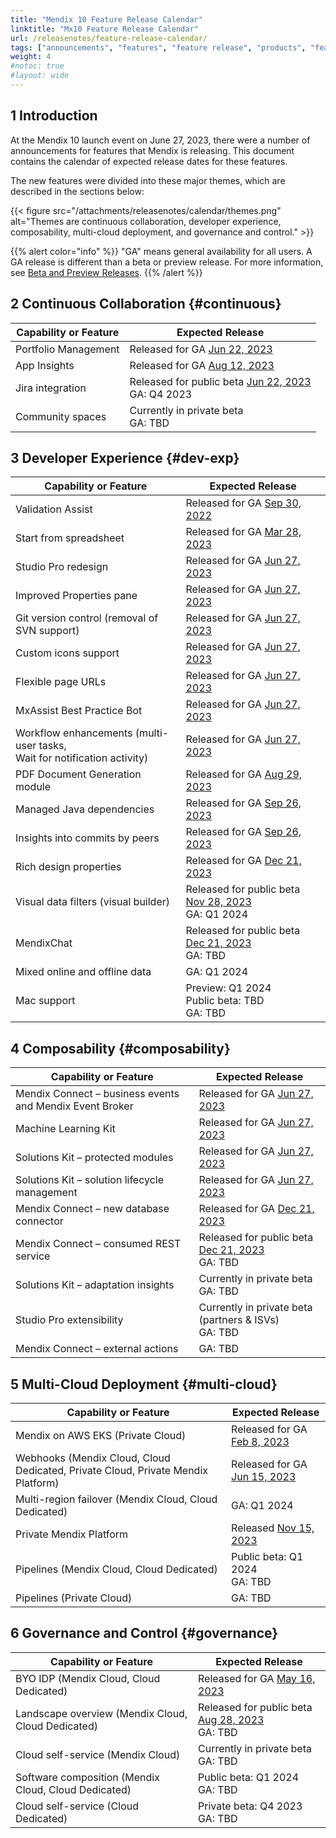 ```yaml
---
title: "Mendix 10 Feature Release Calendar"
linktitle: "Mx10 Feature Release Calendar"
url: /releasenotes/feature-release-calendar/
tags: ["announcements", "features", "feature release", "products", "features and products", "calendar", "new", "mendix 10", "mx10"]
weight: 4
#notoc: true
#layout: wide
---
```


## 1 Introduction

At the Mendix 10 launch event on June 27, 2023, there were a number of announcements for features that Mendix is releasing. This document contains the calendar of expected release dates for these features.

The new features were divided into these major themes, which are described in the sections below:

{{< figure src="/attachments/releasenotes/calendar/themes.png" alt="Themes are continuous collaboration, developer experience, composability, multi-cloud deployment, and governance and control." >}}

{{% alert color="info" %}}
"GA" means general availability for all users. A GA release is different than a beta or preview release. For more information, see [Beta and Preview Releases](/releasenotes/beta-features/).
{{% /alert %}}

## 2 Continuous Collaboration {#continuous}

| Capability or Feature | Expected Release |
| --- | --- |
| Portfolio Management | Released for GA [Jun 22, 2023](/releasenotes/developer-portal/#june-22-2023) |
| App Insights | Released for GA [Aug 12, 2023](/releasenotes/developer-portal/#august-12-2023) |
| Jira integration | Released for public beta [Jun 22, 2023](/releasenotes/developer-portal/#june-22-2023)<br>GA: Q4 2023 |
| Community spaces | Currently in private beta<br>GA: TBD |

## 3 Developer Experience {#dev-exp}

| Capability or Feature | Expected Release |
| --- | --- |
| Validation Assist | Released for GA [Sep 30, 2022](/releasenotes/studio-pro/9.18/#9180) |
| Start from spreadsheet | Released for GA [Mar 28, 2023](/releasenotes/studio-pro/9.24/#9240) |
| Studio Pro redesign | Released for GA [Jun 27, 2023](/releasenotes/studio-pro/10.0/) |
| Improved Properties pane | Released for GA [Jun 27, 2023](/releasenotes/studio-pro/10.0/) |
| Git version control (removal of SVN support) | Released for GA [Jun 27, 2023](/releasenotes/studio-pro/10.0/) |
| Custom icons support | Released for GA [Jun 27, 2023](/releasenotes/studio-pro/10.0/) |
| Flexible page URLs | Released for GA [Jun 27, 2023](/releasenotes/studio-pro/10.0/) |
| MxAssist Best Practice Bot | Released for GA [Jun 27, 2023](/releasenotes/studio-pro/10.0/) |
| Workflow enhancements (multi-user tasks,<br/>Wait for notification activity) | Released for GA [Jun 27, 2023](/releasenotes/studio-pro/10.0/) |
| PDF Document Generation module | Released for GA [Aug 29, 2023](/appstore/modules/document-generation/) |
| Managed Java dependencies | Released for GA [Sep 26, 2023](/releasenotes/studio-pro/10.3/#java-dependency-management) |
| Insights into commits by peers| Released for GA [Sep 26, 2023](/releasenotes/studio-pro/10.3/#commit) |
| Rich design properties | Released for GA [Dec 21, 2023](/releasenotes/studio-pro/10.6/) |
| Visual data filters (visual builder) | Released for public beta [Nov 28, 2023](/releasenotes/studio-pro/10.5/)<br>GA: Q1 2024 |
| MendixChat | Released for public beta [Dec 21, 2023](/releasenotes/studio-pro/10.6/)<br>GA: TBD |
| Mixed online and offline data | GA: Q1 2024 |
| Mac support | Preview: Q1 2024<br>Public beta: TBD<br>GA: TBD |

## 4 Composability {#composability}

| Capability or Feature | Expected Release |
| --- | --- |
| Mendix Connect – business events and Mendix Event Broker | Released for GA [Jun 27, 2023](/releasenotes/studio-pro/10.0/) |
| Machine Learning Kit | Released for GA [Jun 27, 2023](/releasenotes/studio-pro/10.0/) |
| Solutions Kit – protected modules | Released for GA [Jun 27, 2023](/releasenotes/studio-pro/10.0/) |
| Solutions Kit – solution lifecycle management | Released for GA [Jun 27, 2023](/releasenotes/studio-pro/10.0/) |
| Mendix Connect – new database connector | Released for GA [Dec 21, 2023](/releasenotes/studio-pro/10.6/) |
| Mendix Connect – consumed REST service | Released for public beta [Dec 21, 2023](/releasenotes/studio-pro/10.6/)<br>GA: TBD |
| Solutions Kit – adaptation insights | Currently in private beta<br>GA: TBD |
| Studio Pro extensibility | Currently in private beta (partners & ISVs)<br>GA: TBD |
| Mendix Connect – external actions | GA: TBD |

## 5 Multi-Cloud Deployment {#multi-cloud}

| Capability or Feature | Expected Release |
| --- | --- |
| Mendix on AWS EKS (Private Cloud) | Released for GA [Feb 8, 2023](/releasenotes/developer-portal/mendix-for-private-cloud/#february-8-2023) |
| Webhooks (Mendix Cloud, Cloud Dedicated, Private Cloud, Private Mendix Platform) | Released for GA [Jun 15, 2023](/releasenotes/developer-portal/mendix-cloud/#june-15-2023) |
| Multi-region failover (Mendix Cloud, Cloud Dedicated) | GA: Q1 2024 |
| Private Mendix Platform | Released [Nov 15, 2023](/releasenotes/private-platform/)   |
| Pipelines (Mendix Cloud, Cloud Dedicated) | Public beta: Q1 2024<br>GA: TBD |
| Pipelines (Private Cloud) | GA: TBD |

## 6 Governance and Control {#governance}

| Capability or Feature | Expected Release |
| --- | --- |
| BYO IDP (Mendix Cloud, Cloud Dedicated) | Released for GA [May 16, 2023](/releasenotes/developer-portal/#byoidp) |
| Landscape overview (Mendix Cloud, Cloud Dedicated) | Released for public beta [Aug 28, 2023](/releasenotes/control-center/#august-28-2023)<br>GA: TBD |
| Cloud self-service (Mendix Cloud) | Currently in private beta<br>GA: TBD |
| Software composition (Mendix Cloud, Cloud Dedicated) | Public beta: Q1 2024<br>GA: TBD |
| Cloud self-service (Cloud Dedicated) | Private beta: Q4 2023<br>GA: TBD |

